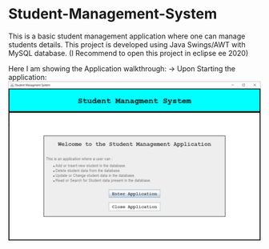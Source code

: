 # Student-Management-System
This is a basic student management application where one can manage students details.
This project is developed using Java Swings/AWT with MySQL database. (I Recommend to open this project in eclipse ee 2020)

Here I am showing the Application walkthrough:
-> Upon Starting the application:
<img src="images/img1.png">
